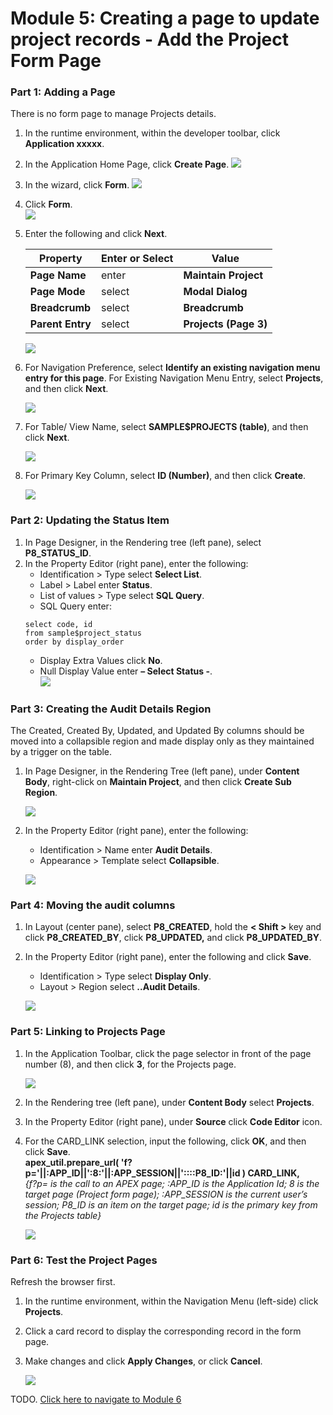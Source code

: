 # Module 5: Creating a page to update project records - Add the Project Form Page

### **Part 1: Adding a Page**

There is no form page to manage Projects details.
1. In the runtime environment, within the developer toolbar, click **Application xxxxx**.
2. In the Application Home Page, click **Create Page**.
    ![](images/5/create-page.png)

3. In the wizard, click **Form**. 
    ![](images/5/click-form.png)
4. Click **Form**.  
    ![](images/5/click-form-again.png)

5. Enter the following and click **Next**.

    | Property | Enter or Select | Value |
    | --- | --- | --- |
    | **Page Name** | enter | **Maintain Project** |
    | **Page Mode** | select | **Modal Dialog** |
    | **Breadcrumb** | select | **Breadcrumb** |
    | **Parent Entry** | select | **Projects (Page 3)** |

    ![](images/5/create-form.png)
6. For Navigation Preference, select **Identify an existing navigation menu entry for this page**. For Existing Navigation Menu Entry, select **Projects**, and then click **Next**.  

    ![](images/5/navigation-preference.png)

7. For Table/ View Name, select **SAMPLE$PROJECTS (table)**, and then click **Next**.

    ![](images/5/data-source.png)  

8. For Primary Key Column, select **ID (Number)**, and then click **Create**. 

    ![](images/5/column-and-primary-key.png)
 

### **Part 2: Updating the Status Item**

1. In Page Designer, in the Rendering tree (left pane), select **P8_STATUS_ID**.
2. In the Property Editor (right pane), enter the following:
   - Identification > Type select **Select List**.
   - Label > Label enter **Status**.
   - List of values > Type select **SQL Query**.
   - SQL Query enter:
   ```
   select code, id 
   from sample$project_status
   order by display_order
   ```
    - Display Extra Values click **No**.
    - Null Display Value enter **– Select Status -**.  
    ![](images/5/update-status.png)

### **Part 3: Creating the Audit Details Region**

The Created, Created By, Updated, and Updated By columns should be moved into a collapsible region and made display only as they maintained by a trigger on the table.
1. In Page Designer, in the Rendering Tree (left pane), under **Content Body**, right-click on **Maintain Project**, and then click **Create Sub Region**.

    ![](images/5/create-sub-region.png)

2. In the Property Editor (right pane), enter the following:
   - Identification > Name enter **Audit Details**.
   - Appearance > Template select **Collapsible**.

    ![](images/5/type-audit-details.png)

### **Part 4: Moving the audit columns**

1. In Layout (center pane), select **P8_CREATED**, hold the **< Shift >** key and click **P8_CREATED_BY**, click **P8_UPDATED,** and click **P8_UPDATED_BY**.
2. In the Property Editor (right pane), enter the following and click **Save**.
   - Identification > Type select **Display Only**.
   - Layout > Region select **..Audit Details**.
 
    ![](images/5/display-only.png)

### **Part 5: Linking to Projects Page**

1. In the Application Toolbar, click the page selector in front of the page number (8), and then click **3**, for the Projects page.

    ![](images/5/page-selector.png)

1. In the Rendering tree (left pane), under **Content Body** select **Projects**.
2. In the Property Editor (right pane), under **Source** click **Code Editor** icon.
3. For the CARD_LINK selection, input the following, click **OK**, and then click **Save**.  
**apex_util.prepare_url( 'f?p='||:APP_ID||':8:'||:APP_SESSION||'::::P8_ID:'||id ) CARD_LINK,**  
*{f?p= is the call to an APEX page; :APP_ID is the Application Id; 8 is the target page (Project form page); :APP_SESSION is the current user’s session; P8_ID is an item on the target page; id is the primary key from the Projects table}*

    ![](images/5/code-editor.png)

### **Part 6: Test the Project Pages**
Refresh the browser first.
1. In the runtime environment, within the Navigation Menu (left-side) click **Projects**.
2. Click a card record to display the corresponding record in the form page.
3. Make changes and click **Apply Changes**, or click **Cancel**.

    ![](images/5/test-project.png)

TODO. [Click here to navigate to Module 6](6-improving-usability-updating-the-task-pages.md)
